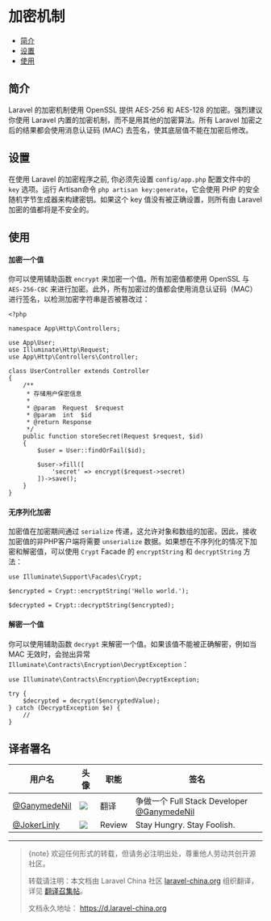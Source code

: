 # 加密机制

- [简介](#introduction)
- [设置](#configuration)
- [使用](#using-the-encrypter)

<a name="introduction"></a>
## 简介

Laravel 的加密机制使用 OpenSSL 提供 AES-256 和 AES-128 的加密。强烈建议你使用 Laravel 内置的加密机制，而不是用其他的加密算法。所有 Laravel 加密之后的结果都会使用消息认证码 (MAC) 去签名，使其底层值不能在加密后修改。

<a name="configuration"></a>
## 设置

在使用 Laravel 的加密程序之前, 你必须先设置 `config/app.php` 配置文件中的 `key` 选项。运行 Artisan命令 `php artisan key:generate`，它会使用 PHP 的安全随机字节生成器来构建密钥。如果这个 key 值没有被正确设置，则所有由 Laravel 加密的值都将是不安全的。

<a name="using-the-encrypter"></a>
## 使用

#### 加密一个值

你可以使用辅助函数 `encrypt` 来加密一个值。所有加密值都使用 OpenSSL 与 `AES-256-CBC` 来进行加密。此外，所有加密过的值都会使用消息认证码（MAC）进行签名，以检测加密字符串是否被篡改过：

    <?php

    namespace App\Http\Controllers;

    use App\User;
    use Illuminate\Http\Request;
    use App\Http\Controllers\Controller;

    class UserController extends Controller
    {
        /**
         * 存储用户保密信息
         *
         * @param  Request  $request
         * @param  int  $id
         * @return Response
         */
        public function storeSecret(Request $request, $id)
        {
            $user = User::findOrFail($id);

            $user->fill([
                'secret' => encrypt($request->secret)
            ])->save();
        }
    }

#### 无序列化加密

加密值在加密期间通过 `serialize` 传递，这允许对象和数组的加密。因此，接收加密值的非PHP客户端将需要 `unserialize` 数据。如果想在不序列化的情况下加密和解密值，可以使用 `Crypt` Facade 的 `encryptString` 和 `decryptString` 方法：

    use Illuminate\Support\Facades\Crypt;

    $encrypted = Crypt::encryptString('Hello world.');

    $decrypted = Crypt::decryptString($encrypted);

#### 解密一个值

你可以使用辅助函数 `decrypt` 来解密一个值。如果该值不能被正确解密，例如当 MAC 无效时，会抛出异常 `Illuminate\Contracts\Encryption\DecryptException`：

    use Illuminate\Contracts\Encryption\DecryptException;

    try {
        $decrypted = decrypt($encryptedValue);
    } catch (DecryptException $e) {
        //
    }

## 译者署名
| 用户名 | 头像 | 职能 | 签名 |
|---|---|---|---|
| [@GanymedeNil](https://github.com/GanymedeNil) | <img class="avatar-66 rm-style" src="https://dn-phphub.qbox.me/uploads/avatars/6859_1487055454.jpg"> | 翻译 | 争做一个 Full Stack Developer  [@GanymedeNil](http://weibo.com/jinhongyang) |
| [@JokerLinly](https://laravel-china.org/users/5350)  | <img class="avatar-66 rm-style" src="https://dn-phphub.qbox.me/uploads/avatars/5350_1481857380.jpg">  | Review | Stay Hungry. Stay Foolish. |

---

> {note} 欢迎任何形式的转载，但请务必注明出处，尊重他人劳动共创开源社区。
>
> 转载请注明：本文档由 Laravel China 社区 [laravel-china.org](https://laravel-china.org) 组织翻译，详见 [翻译召集帖](https://laravel-china.org/topics/5756/laravel-55-document-translation-call-come-and-join-the-translation)。
>
> 文档永久地址： https://d.laravel-china.org
